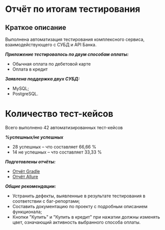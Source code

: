# Отчёт по итогам тестирования

## Краткое описание 

Выполнена автоматизация тестирования комплексного сервиса, взаимодействующего с СУБД и API Банка.

**_Приложение тестировалось по двум способам оплаты:_**

* Обычная оплата по дебетовой карте 
* Оплата в кредит

**_Заявлена поддержка двух СУБД:_**

* MySQL;
* PostgreSQL.

# Количество тест-кейсов
Всего выполнено 42 автоматизированных тест-кейсов

**_%успешных/не успешных_**

* 28 успешных – что составляет 66,66 %
* 14 не успешных – что составляет 33,33 %

**_Подготовлены отчёты:_**

* [Отчёт Gradle ](https://github.com/NastiaUzdemir/QA.Diploma/issues/18)
* [Отчёт Allure](https://github.com/NastiaUzdemir/QA.Diploma/issues/17)

**_Общие рекомендации:_**

* Устранить дефекты, выявленные в результате тестирования в соответствии с баг-репортами;
* Составить документацию по проекту с подробным описанием функционала;
* Кнопки "Купить" и "Купить в кредит" при нажатии должны изменять цвет, означающий активность выбранного способа оплаты.